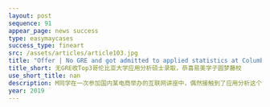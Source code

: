 ```yaml
---
layout: post
sequence: 91
appear_page: news success
type: easymaycases
success_type: fineart
src: /assets/articles/article103.jpg
title: "Offer | No GRE and got admitted to applied statistics at Columbia University ? "
title_short: 无GRE收Top3哥伦比亚大学应用分析硕士录取，恭喜易美学子圆梦藤校
use_short_title: nan
description: M同学在一次参加国内某电商举办的互联网讲座中，偶然接触到了应用分析这个专业。拥有较好数理背景的他，认为应用分析专业非常值得尝试去申请。当理想照进现实，美国研究生申请要求却让他犯了难。
year: 2019
---
```


